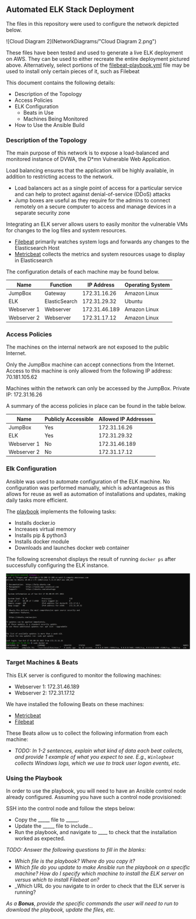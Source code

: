## Automated ELK Stack Deployment

The files in this repository were used to configure the network depicted below.

![Cloud Diagram 2](NetworkDiagrams/"Cloud Diagram 2.png")

These files have been tested and used to generate a live ELK deployment on AWS. They can be used to either recreate the entire deployment pictured above. Alternatively, select portions of the [filebeat-playbook.yml](AnsiblePlaybooks/filebeat-playbook.yml) file may be used to install only certain pieces of it, such as Filebeat

This document contains the following details:
- Description of the Topology
- Access Policies
- ELK Configuration
  - Beats in Use
  - Machines Being Monitored
- How to Use the Ansible Build


### Description of the Topology

The main purpose of this network is to expose a load-balanced and monitored instance of DVWA, the D*mn Vulnerable Web Application.

Load balancing ensures that the application will be highly available, in addition to restricting access to the network.
- Load balancers act as a single point of access for a particular service and can help to protect against denial-of-service (DDoS) attacks
- Jump boxes are useful as they require for the admins to connect remotely on a secure computer to access and manage devices in a separate security zone

Integrating an ELK server allows users to easily monitor the vulnerable VMs for changes to the log files and system resources.
- [Filebeat](AnsiblePlaybooks/filebeat-playbook.yml) primarily watches system logs and forwards any changes to the Elasticsearch Host
- [Metricbeat](AnsiblePlaybooks/metricbeat-playbook) collects the metrics and system resources usage to display in Elasticsearch

The configuration details of each machine may be found below.

| Name        | Function      | IP Address    | Operating System |
| ----------- | ------------- | ------------- | ---------------- |
| JumpBox     | Gateway       | 172.31.16.26  | Amazon Linux     |
| ELK         | ElasticSearch | 172.31.29.32  | Ubuntu           |
| Webserver 1 | Webserver     | 172.31.46.189 | Amazon Linux     |
| Webserver 2 | Webserver     | 172.31.17.12  | Amazon Linux     |

### Access Policies

The machines on the internal network are not exposed to the public Internet. 

Only the JumpBox machine can accept connections from the Internet. Access to this machine is only allowed from the following IP address: 70.181.105.62

Machines within the network can only be accessed by the JumpBox. Private IP: 172.31.16.26

A summary of the access policies in place can be found in the table below.

| Name        | Publicly Accessible | Allowed IP Addresses |
| ----------- | ------------------- | -------------------- |
| JumpBox     | Yes                 | 172.31.16.26         |
| ELK         | Yes                 | 172.31.29.32         |
| Webserver 1 | No                  | 172.31.46.189        |
| Webserver 2 | No                  | 172.31.17.12         |

### Elk Configuration

Ansible was used to automate configuration of the ELK machine. No configuration was performed manually, which is advantageous as this allows for reuse as well as automation of installations and updates, making daily tasks more efficient.

The [playbook](AnsiblePlaybooks/install-elk.yml) implements the following tasks:

- Installs docker.io
- Increases virtual memory
- Installs pip & python3
- Installs docker module
- Downloads and launches docker web container

The following screenshot displays the result of running `docker ps` after successfully configuring the ELK instance.

![elk-docker](elk-docker.png)

### Target Machines & Beats
This ELK server is configured to monitor the following machines:
- Webserver 1: 172.31.46.189
- Webserver 2: 172.31.17.12

We have installed the following Beats on these machines:
- [Metricbeat](AnsiblePlaybooks/metricbeat-playbook)
- [Filebeat](AnsiblePlaybooks/filebeat-playbook.yml)

These Beats allow us to collect the following information from each machine:
- _TODO: In 1-2 sentences, explain what kind of data each beat collects, and provide 1 example of what you expect to see. E.g., `Winlogbeat` collects Windows logs, which we use to track user logon events, etc._

### Using the Playbook
In order to use the playbook, you will need to have an Ansible control node already configured. Assuming you have such a control node provisioned: 

SSH into the control node and follow the steps below:
- Copy the _____ file to _____.
- Update the _____ file to include...
- Run the playbook, and navigate to ____ to check that the installation worked as expected.

_TODO: Answer the following questions to fill in the blanks:_
- _Which file is the playbook? Where do you copy it?_
- _Which file do you update to make Ansible run the playbook on a specific machine? How do I specify which machine to install the ELK server on versus which to install Filebeat on?_
- _Which URL do you navigate to in order to check that the ELK server is running?

_As a **Bonus**, provide the specific commands the user will need to run to download the playbook, update the files, etc._